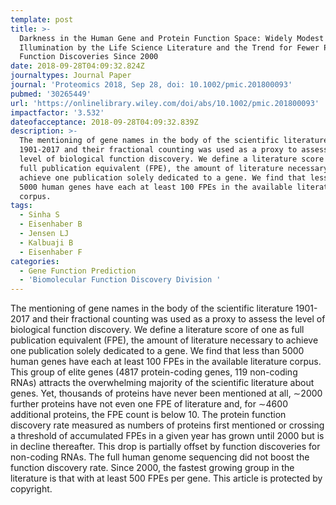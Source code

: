 ```yaml
---
template: post
title: >-
  Darkness in the Human Gene and Protein Function Space: Widely Modest or Absent
  Illumination by the Life Science Literature and the Trend for Fewer Protein
  Function Discoveries Since 2000
date: 2018-09-28T04:09:32.824Z
journaltypes: Journal Paper
journal: 'Proteomics 2018, Sep 28, doi: 10.1002/pmic.201800093'
pubmed: '30265449'
url: 'https://onlinelibrary.wiley.com/doi/abs/10.1002/pmic.201800093'
impactfactor: '3.532'
dateofacceptance: 2018-09-28T04:09:32.839Z
description: >-
  The mentioning of gene names in the body of the scientific literature
  1901-2017 and their fractional counting was used as a proxy to assess the
  level of biological function discovery. We define a literature score of one as
  full publication equivalent (FPE), the amount of literature necessary to
  achieve one publication solely dedicated to a gene. We find that less than
  5000 human genes have each at least 100 FPEs in the available literature
  corpus. 
tags:
  - Sinha S
  - Eisenhaber B
  - Jensen LJ
  - Kalbuaji B
  - Eisenhaber F
categories:
  - Gene Function Prediction
  - 'Biomolecular Function Discovery Division '
---
```

<!--StartFragment-->

The mentioning of gene names in the body of the scientific literature 1901-2017 and their fractional counting was used as a proxy to assess the level of biological function discovery. We define a literature score of one as full publication equivalent (FPE), the amount of literature necessary to achieve one publication solely dedicated to a gene. We find that less than 5000 human genes have each at least 100 FPEs in the available literature corpus. This group of elite genes (4817 protein-coding genes, 119 non-coding RNAs) attracts the overwhelming majority of the scientific literature about genes. Yet, thousands of proteins have never been mentioned at all, ∼2000 further proteins have not even one FPE of literature and, for ∼4600 additional proteins, the FPE count is below 10. The protein function discovery rate measured as numbers of proteins first mentioned or crossing a threshold of accumulated FPEs in a given year has grown until 2000 but is in decline thereafter. This drop is partially offset by function discoveries for non-coding RNAs. The full human genome sequencing did not boost the function discovery rate. Since 2000, the fastest growing group in the literature is that with at least 500 FPEs per gene. This article is protected by copyright.

<!--EndFragment-->
